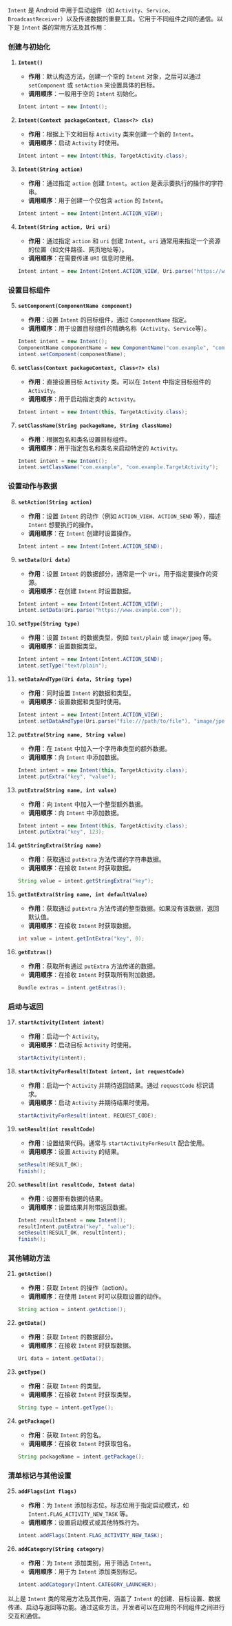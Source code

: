 `Intent` 是 Android 中用于启动组件（如 `Activity`、`Service`、`BroadcastReceiver`）以及传递数据的重要工具。它用于不同组件之间的通信。以下是 `Intent` 类的常用方法及其作用：

### 创建与初始化

1. **`Intent()`**

	- **作用**：默认构造方法，创建一个空的 `Intent` 对象，之后可以通过 `setComponent` 或 `setAction` 来设置具体的目标。
	- **调用顺序**：一般用于空的 `Intent` 初始化。

	```java
    Intent intent = new Intent();
    ```

2. **`Intent(Context packageContext, Class<?> cls)`**

	- **作用**：根据上下文和目标 `Activity` 类来创建一个新的 `Intent`。
	- **调用顺序**：启动 `Activity` 时使用。

	```java
    Intent intent = new Intent(this, TargetActivity.class);
    ```

3. **`Intent(String action)`**

	- **作用**：通过指定 `action` 创建 `Intent`。`action` 是表示要执行的操作的字符串。
	- **调用顺序**：用于创建一个仅包含 `action` 的 `Intent`。

	```java
    Intent intent = new Intent(Intent.ACTION_VIEW);
    ```

4. **`Intent(String action, Uri uri)`**

	- **作用**：通过指定 `action` 和 `uri` 创建 `Intent`。`uri` 通常用来指定一个资源的位置（如文件路径、网页地址等）。
	- **调用顺序**：在需要传递 `URI` 信息时使用。

	```java
    Intent intent = new Intent(Intent.ACTION_VIEW, Uri.parse("https://www.example.com"));
    ```

### 设置目标组件

5. **`setComponent(ComponentName component)`**

	- **作用**：设置 `Intent` 的目标组件，通过 `ComponentName` 指定。
	- **调用顺序**：用于设置目标组件的精确名称（`Activity`、`Service`等）。

	```java
    Intent intent = new Intent();
    ComponentName componentName = new ComponentName("com.example", "com.example.TargetActivity");
    intent.setComponent(componentName);
    ```

6. **`setClass(Context packageContext, Class<?> cls)`**

	- **作用**：直接设置目标 `Activity` 类。可以在 `Intent` 中指定目标组件的 `Activity`。
	- **调用顺序**：用于启动指定类的 `Activity`。

	```java
    Intent intent = new Intent(this, TargetActivity.class);
    ```

7. **`setClassName(String packageName, String className)`**

	- **作用**：根据包名和类名设置目标组件。
	- **调用顺序**：用于指定包名和类名来启动特定的 `Activity`。

	```java
    Intent intent = new Intent();
    intent.setClassName("com.example", "com.example.TargetActivity");
    ```

### 设置动作与数据

8. **`setAction(String action)`**

	- **作用**：设置 `Intent` 的动作（例如 `ACTION_VIEW`、`ACTION_SEND` 等），描述 `Intent` 想要执行的操作。
	- **调用顺序**：在 `Intent` 创建时设置操作。

	```java
    Intent intent = new Intent(Intent.ACTION_SEND);
    ```

9. **`setData(Uri data)`**

	- **作用**：设置 `Intent` 的数据部分，通常是一个 `Uri`，用于指定要操作的资源。
	- **调用顺序**：在创建 `Intent` 时设置数据。

	```java
    Intent intent = new Intent(Intent.ACTION_VIEW);
    intent.setData(Uri.parse("https://www.example.com"));
    ```

10. **`setType(String type)`**

	- **作用**：设置 `Intent` 的数据类型，例如 `text/plain` 或 `image/jpeg` 等。
	- **调用顺序**：设置数据类型。

	```java
    Intent intent = new Intent(Intent.ACTION_SEND);
    intent.setType("text/plain");
    ```

11. **`setDataAndType(Uri data, String type)`**

	- **作用**：同时设置 `Intent` 的数据和类型。
	- **调用顺序**：设置数据和类型时使用。

	```java
    Intent intent = new Intent(Intent.ACTION_VIEW);
    intent.setDataAndType(Uri.parse("file:///path/to/file"), "image/jpeg");
    ```

12. **`putExtra(String name, String value)`**

	- **作用**：在 `Intent` 中加入一个字符串类型的额外数据。
	- **调用顺序**：向 `Intent` 中添加数据。

	```java
    Intent intent = new Intent(this, TargetActivity.class);
    intent.putExtra("key", "value");
    ```

13. **`putExtra(String name, int value)`**

	- **作用**：向 `Intent` 中加入一个整型额外数据。
	- **调用顺序**：向 `Intent` 中添加数据。

	```java
    Intent intent = new Intent(this, TargetActivity.class);
    intent.putExtra("key", 123);
    ```

14. **`getStringExtra(String name)`**

	- **作用**：获取通过 `putExtra` 方法传递的字符串数据。
	- **调用顺序**：在接收 `Intent` 时获取数据。

	```java
    String value = intent.getStringExtra("key");
    ```

15. **`getIntExtra(String name, int defaultValue)`**

	- **作用**：获取通过 `putExtra` 方法传递的整型数据。如果没有该数据，返回默认值。
	- **调用顺序**：在接收 `Intent` 时获取数据。

	```java
    int value = intent.getIntExtra("key", 0);
    ```

16. **`getExtras()`**

	- **作用**：获取所有通过 `putExtra` 方法传递的数据。
	- **调用顺序**：在接收 `Intent` 时获取所有附加数据。

	```java
    Bundle extras = intent.getExtras();
    ```

### 启动与返回

17. **`startActivity(Intent intent)`**

	- **作用**：启动一个 `Activity`。
	- **调用顺序**：启动目标 `Activity` 时使用。

	```java
    startActivity(intent);
    ```

18. **`startActivityForResult(Intent intent, int requestCode)`**

	- **作用**：启动一个 `Activity` 并期待返回结果。通过 `requestCode` 标识请求。
	- **调用顺序**：启动 `Activity` 并期待结果时使用。

	```java
    startActivityForResult(intent, REQUEST_CODE);
    ```

19. **`setResult(int resultCode)`**

	- **作用**：设置结果代码。通常与 `startActivityForResult` 配合使用。
	- **调用顺序**：设置 `Activity` 的结果。

	```java
    setResult(RESULT_OK);
    finish();
    ```

20. **`setResult(int resultCode, Intent data)`**

	- **作用**：设置带有数据的结果。
	- **调用顺序**：设置结果并附带返回数据。

	```java
    Intent resultIntent = new Intent();
    resultIntent.putExtra("key", "value");
    setResult(RESULT_OK, resultIntent);
    finish();
    ```

### 其他辅助方法

21. **`getAction()`**

	- **作用**：获取 `Intent` 的操作（action）。
	- **调用顺序**：在使用 `Intent` 时可以获取设置的动作。

	```java
    String action = intent.getAction();
    ```

22. **`getData()`**

	- **作用**：获取 `Intent` 的数据部分。
	- **调用顺序**：在接收 `Intent` 时获取数据。

	```java
    Uri data = intent.getData();
    ```

23. **`getType()`**

	- **作用**：获取 `Intent` 的类型。
	- **调用顺序**：在接收 `Intent` 时获取类型。

	```java
    String type = intent.getType();
    ```

24. **`getPackage()`**

	- **作用**：获取 `Intent` 的包名。
	- **调用顺序**：在接收 `Intent` 时获取包名。

	```java
    String packageName = intent.getPackage();
    ```

### 清单标记与其他设置

25. **`addFlags(int flags)`**

	- **作用**：为 `Intent` 添加标志位。标志位用于指定启动模式，如 `Intent.FLAG_ACTIVITY_NEW_TASK` 等。
	- **调用顺序**：设置启动模式或其他特殊行为。

	```java
    intent.addFlags(Intent.FLAG_ACTIVITY_NEW_TASK);
    ```

26. **`addCategory(String category)`**

	- **作用**：为 `Intent` 添加类别，用于筛选 `Intent`。
	- **调用顺序**：用于为 `Intent` 添加类别标记。

	```java
    intent.addCategory(Intent.CATEGORY_LAUNCHER);
    ```

以上是 `Intent` 类的常用方法及其作用，涵盖了 `Intent` 的创建、目标设置、数据传递、启动与返回等功能。通过这些方法，开发者可以在应用的不同组件之间进行交互和通信。
